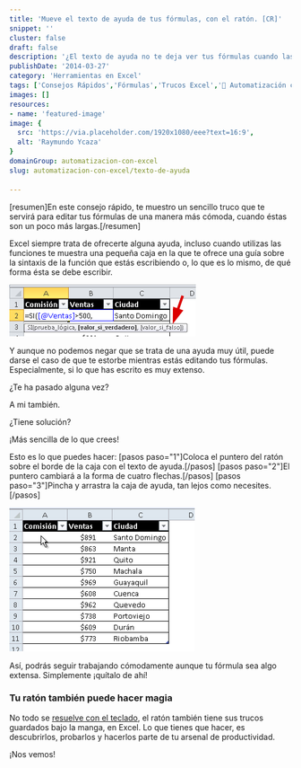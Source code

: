 ```yaml
---
title: 'Mueve el texto de ayuda de tus fórmulas, con el ratón. [CR]'
snippet: ''
cluster: false
draft: false 
description: '¿El texto de ayuda no te deja ver tus fórmulas cuando las escribes en Excel? ¡Pues quítalo de ahí!'
publishDate: '2014-03-27'
category: 'Herramientas en Excel'
tags: ['Consejos Rápidos','Fórmulas','Trucos Excel','🤖 Automatización con Excel']
images: []
resources: 
- name: 'featured-image'
image: {
  src: 'https://via.placeholder.com/1920x1080/eee?text=16:9',
  alt: 'Raymundo Ycaza'
}
domainGroup: automatizacion-con-excel
slug: automatizacion-con-excel/texto-de-ayuda

---
```


\[resumen\]En este consejo rápido, te muestro un sencillo truco que te servirá para editar tus fórmulas de una manera más cómoda, cuando éstas son un poco más largas.\[/resumen\]

Excel siempre trata de ofrecerte alguna ayuda, incluso cuando utilizas las funciones te muestra una pequeña caja en la que te ofrece una guía sobre la sintaxis de la función que estás escribiendo o, lo que es lo mismo, de qué forma ésta se debe escribir.

![Mover el texto de ayuda con el ratón](images/20140322-mover-la-caja-de-ayuda-con-el-raton000267.png)

Y aunque no podemos negar que se trata de una ayuda muy útil, puede darse el caso de que te estorbe mientras estás editando tus fórmulas. Especialmente, si lo que has escrito es muy extenso.

¿Te ha pasado alguna vez?

A mi también.

¿Tiene solución?

¡Más sencilla de lo que crees!

Esto es lo que puedes hacer: \[pasos paso="1"\]Coloca el puntero del ratón sobre el borde de la caja con el texto de ayuda.\[/pasos\] \[pasos paso="2"\]El puntero cambiará a la forma de cuatro flechas.\[/pasos\] \[pasos paso="3"\]Pincha y arrastra la caja de ayuda, tan lejos como necesites.\[/pasos\]

![Mover el texto de ayuda con el ratón](images/20140322-mover-la-caja-de-ayuda-con-el-raton000266.gif)

Así, podrás seguir trabajando cómodamente aunque tu fórmula sea algo extensa. Simplemente ¡quítalo de ahí!

### Tu ratón también puede hacer magia

No todo se [resuelve con el teclado](http://raymundoycaza.com/11-atajos-de-teclado-para-excel/ "11 Atajos de Teclado para Excel"), el ratón también tiene sus trucos guardados bajo la manga, en Excel. Lo que tienes que hacer, es descubrirlos, probarlos y hacerlos parte de tu arsenal de productividad.

¡Nos vemos!
